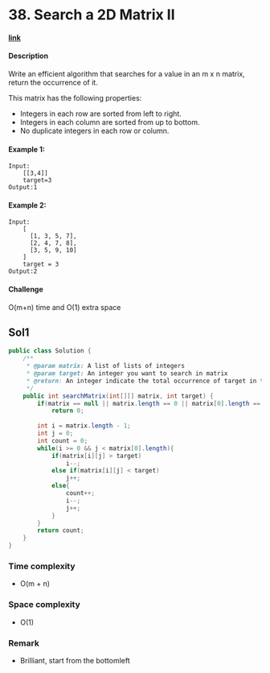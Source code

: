 # 38. Search a 2D Matrix II

#### [link](https://www.lintcode.com/problem/search-a-2d-matrix-ii/description)

#### Description
Write an efficient algorithm that searches for a value in an m x n matrix, return the occurrence of it.

This matrix has the following properties:

* Integers in each row are sorted from left to right.
* Integers in each column are sorted from up to bottom.
* No duplicate integers in each row or column.

#### Example 1:
```
Input:
	[[3,4]]
	target=3
Output:1
```
#### Example 2:
```
Input:
    [
      [1, 3, 5, 7],
      [2, 4, 7, 8],
      [3, 5, 9, 10]
    ]
    target = 3
Output:2
```
#### Challenge
O(m+n) time and O(1) extra space

## Sol1
```java
public class Solution {
    /**
     * @param matrix: A list of lists of integers
     * @param target: An integer you want to search in matrix
     * @return: An integer indicate the total occurrence of target in the given matrix
     */
    public int searchMatrix(int[][] matrix, int target) {
        if(matrix == null || matrix.length == 0 || matrix[0].length == 0)
            return 0;
         
        int i = matrix.length - 1;
        int j = 0;
        int count = 0;
        while(i >= 0 && j < matrix[0].length){
            if(matrix[i][j] > target)
                i--;
            else if(matrix[i][j] < target)
                j++;
            else{
                count++;
                i--;
                j++;
            }
        }
        return count;
    }
}
```
### Time complexity
* O(m + n)
### Space complexity
* O(1)
### Remark
* Brilliant, start from the bottomleft